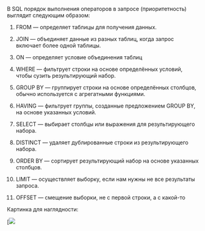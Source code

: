 
В SQL порядок выполнения операторов в запросе (приоритетность) выглядит следующим образом:

1. FROM — определяет таблицы для получения данных.

2. JOIN — объединяет данные из разных таблиц, когда запрос включает более одной таблицы.

3. ON — определяет условие объединения таблиц

4. WHERE — фильтрует строки на основе определённых условий, чтобы сузить результирующий набор.

5. GROUP BY — группирует строки на основе определённых столбцов, обычно используется с агрегатными функциями.

6. HAVING — фильтрует группы, созданные предложением GROUP BY, на основе указанных условий.

7. SELECT — выбирает столбцы или выражения для результирующего набора.

8. DISTINCT — удаляет дублированные строки из результирующего набора.

9. ORDER BY — сортирует результирующий набор на основе указанных столбцов.
   
10. LIMIT — осуществляет выборку, если нам нужны не все результаты запроса.

11. OFFSET — смещение выборки, не с первой строки, а с какой-то

Картинка для наглядности:

[![](https://www.dev-notes.ru/articles/devops/understand-the-sql-execution-order/images/sql-query-execution-order.jpg)